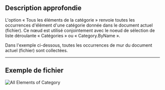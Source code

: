 ## Description approfondie
L'option « Tous les éléments de la catégorie » renvoie toutes les occurrences d'élément d'une catégorie donnée dans le document actuel (fichier). Ce nœud est utilisé conjointement avec le noeud de sélection de liste déroulante « Catégories » ou « Category.ByName ».

Dans l'exemple ci-dessous, toutes les occurrences de mur du document actuel (fichier) sont collectées.
___
## Exemple de fichier

![All Elements of Category](./DSRevitNodesUI.ElementsOfCategory_img.jpg)
